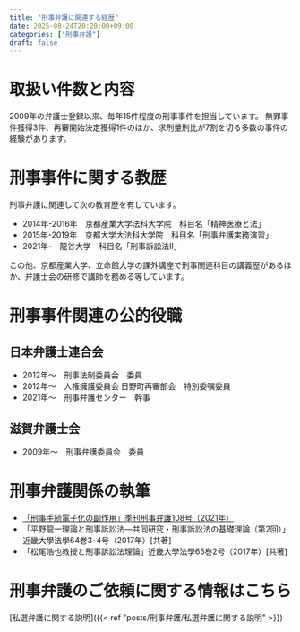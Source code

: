 ```yaml
---
title: "刑事弁護に関連する経歴"
date: 2025-08-24T20:20:00+09:00
categories: ["刑事弁護"]
draft: false
---
```


# 取扱い件数と内容

2009年の弁護士登録以来、毎年15件程度の刑事事件を担当しています。
無罪事件獲得3件、再審開始決定獲得1件のほか、求刑量刑比が7割を切る多数の事件の経験があります。

# 刑事事件に関する教歴

刑事弁護に関連して次の教育歴を有しています。

- 2014年-2016年　京都産業大学法科大学院　科目名「精神医療と法」
- 2015年-2019年　京都大学大法科大学院　科目名「刑事弁護実務演習」
- 2021年-　龍谷大学　科目名「刑事訴訟法Ⅱ」

この他、京都産業大学、立命館大学の課外講座で刑事関連科目の講義歴があるほか、弁護士会の研修で講師を務める等しています。

# 刑事事件関連の公的役職

## 日本弁護士連合会

- 2012年～　刑事法制委員会　委員
- 2012年～　人権擁護委員会 日野町再審部会　特別委嘱委員
- 2021年〜　刑事弁護センター　幹事

## 滋賀弁護士会

- 2009年〜　刑事弁護委員会　委員

# 刑事弁護関係の執筆

- [「刑事手続電子化の副作用」季刊刑事弁護108号（2021年）](http://www.genjin.jp/book/b593664.html)
- 「平野龍一理論と刑事訴訟法―共同研究・刑事訴訟法の基礎理論（第2回）」近畿大學法學64巻3･4号（2017年）[共著]
- 「松尾浩也教授と刑事訴訟法理論」近畿大學法學65巻2号（2017年）[共著]

# 刑事弁護のご依頼に関する情報はこちら

[私選弁護に関する説明]({{< ref "posts/刑事弁護/私選弁護に関する説明" >}})

